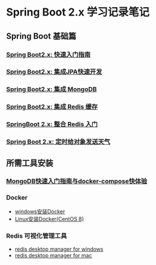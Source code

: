 # Spring Boot 2.x 学习记录笔记


## Spring Boot 基础篇

### [Spring Boot2.x: 快速入门指南](https://blog.csdn.net/Fine_Cui/article/details/106730330)
### [Spring Boot2.x: 集成JPA快速开发](https://blog.csdn.net/Fine_Cui/article/details/106270118)
### [Spring Boot2.x: 集成 MongoDB](https://blog.csdn.net/Fine_Cui/article/details/106195498)
### [Spring Boot2.x: 集成 Redis 缓存](https://blog.csdn.net/Fine_Cui/article/details/103067129)
### [SpringBoot 2.x: 整合 Redis 入门](https://blog.csdn.net/Fine_Cui/article/details/103067109)
### [Spring Boot 2.x: 定时给对象发送天气](https://juejin.im/post/5ee64e63518825432e25dc72)

## 所需工具安装
### [MongoDB快速入门指南与docker-compose快体验](https://www.yuque.com/ekko/database/dkluyg)
### Docker
- [windows安装Docker](https://blog.csdn.net/Fine_Cui/article/details/106596590)
- [Linux安装Docker(CentOS 8)](https://blog.csdn.net/Fine_Cui/article/details/106736626)

### Redis 可视化管理工具
- [redis desktop manager for windows](https://javapro.lanzous.com/iNFkPdmrkjg)
- [redis desktop manager for mac](https://javapro.lanzous.com/i7wvnbe)
